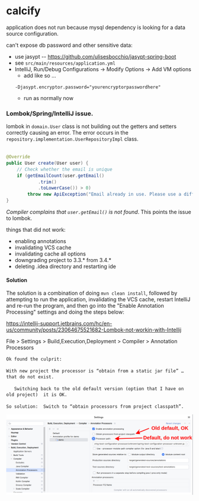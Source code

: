 # calcify

application does not run because mysql dependency is looking for a data source configuration.

can't expose db password and other sensitive data:

- use jasypt -- https://github.com/ulisesbocchio/jasypt-spring-boot
- see `src/main/resources/application.yml`
- IntelliJ, Run/Debug Configurations -> Modify Options -> Add VM options
    - add like so ...
  ```
  -Djasypt.encryptor.password="yourencryptorpasswordhere"
  ```
    - run as normally now

### Lombok/Spring/IntelliJ issue.
lombok in `domain.User` class is not building out the getters and setters correctly causing an error.
The error occurs in the `repository.implementation.UserRepositoryImpl` class.

```java

@Override
public User create(User user) {
    // Check whether the email is unique
    if (getEmailCount(user.getEmail()
            .trim()
            .toLowerCase()) > 0)
        throw new ApiException("Email already in use. Please use a different email and try again.");
}

```

*Compiler complains that `user.getEmail()` is not found*. This points the issue to lombok.

things that did not work:
- enabling annotations
- invalidating VCS cache
- invalidating cache all options
- downgrading project to 3.3.* from 3.4.*
- deleting .idea directory and restarting ide

#### Solution
The solution is a combination of doing `mvn clean install`, followed by attempting to run the application, invalidating the VCS cache, restart IntelliJ and re-run the program, and then go into the "Enable Annotation Processing" settings and doing the steps below:

https://intellij-support.jetbrains.com/hc/en-us/community/posts/23064675521682-Lombok-not-workin-with-Intellij

File > Settings > Build,Execution,Deployment > Compiler > Annotation Processors
```
Ok found the culprit: 

With new project the processor is “obtain from a static jar file” … that do not exist.  

   Switching back to the old default version (option that I have on old project)  it is OK. 

So solution:  Switch to “obtain processors from project classpath”.
```

![Lombok error fix in IntelliJ IDE](imgs_md/lombok_issue_solution_intellij.png)
